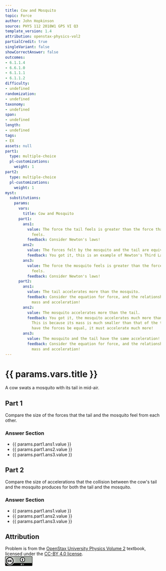 ```yaml
---
title: Cow and Mosquito
topic: Force
author: John Hopkinson
source: PHYS 112 2018W1 GPS VI Q3
template_version: 1.4
attribution: openstax-physics-vol2
partialCredit: true
singleVariant: false
showCorrectAnswer: false
outcomes:
- 6.1.1.4
- 6.6.1.0
- 6.1.1.1
- 6.1.1.2
difficulty:
- undefined
randomization:
- undefined
taxonomy:
- undefined
span:
- undefined
length:
- undefined
tags:
- EX
assets: null
part1:
  type: multiple-choice
  pl-customizations:
    weight: 1
part2:
  type: multiple-choice
  pl-customizations:
    weight: 1
myst:
  substitutions:
    params:
      vars:
        title: Cow and Mosquito
      part1:
        ans1:
          value: The force the tail feels is greater than the force that the mosquito
            feels.
          feedback: Consider Newton's laws!
        ans2:
          value: The forces felt by the mosquito and the tail are equivalent.
          feedback: You got it, this is an example of Newton's Third Law!
        ans3:
          value: The force the mosquito feels is greater than the force that the tail
            feels.
          feedback: Consider Newton's laws!
      part2:
        ans1:
          value: The tail accelerates more than the mosquito.
          feedback: Consider the equation for force, and the relationship between
            mass and acceleration!
        ans2:
          value: The mosquito accelerates more than the tail.
          feedback: You got it, the mosquito accelerates much more than the tail!
            This is because its mass is much smaller than that of the tail, so to
            have the forces be equal, it must accelerate much more!
        ans3:
          value: The mosquito and the tail have the same acceleration!
          feedback: Consider the equation for force, and the relationship between
            mass and acceleration!
---
```

# {{ params.vars.title }}
A cow swats a mosquito with its tail in mid-air.

## Part 1

Compare the size of the forces that the tail and the mosquito feel from each other.

### Answer Section

- {{ params.part1.ans1.value }}
- {{ params.part1.ans2.value }}
- {{ params.part1.ans3.value }}

## Part 2

Compare the size of accelerations that the collision between the cow's tail and the mosquito produces for both the tail and the mosquito.

### Answer Section

- {{ params.part1.ans1.value }}
- {{ params.part1.ans2.value }}
- {{ params.part1.ans3.value }}

## Attribution

Problem is from the [OpenStax University Physics Volume 2](https://openstax.org/details/books/university-physics-volume-2) textbook, licensed under the [CC-BY 4.0 license](https://creativecommons.org/licenses/by/4.0/).<br>![Image representing the Creative Commons 4.0 BY license.](https://raw.githubusercontent.com/firasm/bits/master/by.png)